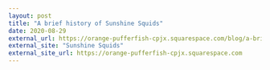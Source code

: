 ```yaml
---
layout: post
title: "A brief history of Sunshine Squids"
date: 2020-08-29
external_url: https://orange-pufferfish-cpjx.squarespace.com/blog/a-brief-history-of-sunshine-squids
external_site: "Sunshine Squids"
external_site_url: https://orange-pufferfish-cpjx.squarespace.com
---
```

